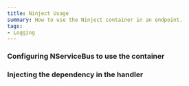 ```yaml
---
title: Ninject Usage
summary: How to use the Ninject container in an endpoint.
tags:
- Logging
---
```


### Configuring NServiceBus to use the container 

<!-- import ContainerConfiguration -->

### Injecting the dependency in the handler

<!-- import InjectingDependency -->
   